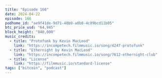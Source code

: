```yaml
---
title: "Episode 166"
date: 2024-04-22
episode: 166
podhome_id: "ae9f41de-9d71-48b9-a0b0-4c89bcd11b05"
btc_price_usd: "64,945"
block_height: "840,000"
music_credits:
  - title: "Protofunk by Kevin MacLeod"
    link: "https://incompetech.filmmusic.io/song/4247-protofunk"
  - title: "Ethernight by Kevin MacLeod"
    link: "https://incompetech.filmmusic.io/song/7612-ethernight-club"
  - title: "License"
    link: "https://filmmusic.io/standard-license"
tags: ["bitcoin", "podcast"]
---
```

